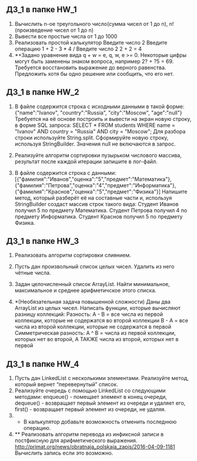 ## ДЗ_1 в папке HW_1

1. Вычислить n-ое треугольного число(сумма чисел от 1 до n), n! (произведение чисел от 1 до n)
2. Вывести все простые числа от 1 до 1000
3. Реализовать простой калькулятор Введите число 2 Введите операцию 1 + 2 - 3 * 4 / Введите число 2 2 + 2 = 4
4. *+Задано уравнение вида q + w = e, q, w, e >= 0. Некоторые цифры могут быть заменены знаком вопроса, например 2? + ?5 = 69. Требуется восстановить выражение до верного равенства. Предложить хотя бы одно решение или сообщить, что его нет.

## ДЗ_1 в папке HW_2
1. В файле содержится строка с исходными данными в такой форме:
{"name":"Ivanov", "country":"Russia", "city":"Moscow", "age":"null"}
Требуется на её основе построить и вывести на экран новую строку, в форме SQL запроса:
SELECT * FROM students WHERE name = "Ivanov" AND country = "Russia" AND city = "Moscow";
Для разбора строки используйте String.split. Сформируйте новую строку, используя StringBuilder. Значения null не включаются в запрос.

2. Реализуйте алгоритм сортировки пузырьком числового массива, результат после каждой итерации запишите в лог-файл.

3. В файле содержится строка с данными:
[{"фамилия":"Иванов","оценка":"5","предмет":"Математика"}, {"фамилия":"Петрова","оценка":"4","предмет":"Информатика"}, {"фамилия":"Краснов","оценка":"5","предмет":"Физика"}]
Напишите метод, который разберёт её на составные части и, используя StringBuilder создаст массив строк такого вида:
Студент Иванов получил 5 по предмету Математика.
Студент Петрова получил 4 по предмету Информатика.
Студент Краснов получил 5 по предмету Физика.

## ДЗ_1 в папке HW_3

1. Реализовать алгоритм сортировки слиянием.

2. Пусть дан произвольный список целых чисел. Удалить из него чётные числа.

3. Задан целочисленный список ArrayList. Найти минимальное, максимальное и среднее арифметичское этого списка.

4. *(Необязательная задача повышенной сложности)
Даны два ArrayList из целых чисел. Написать функции, которые вычисляют разницу коллекций:
Разность:
A - B = все числа из первой коллекции, которые не содержатся во второй коллекции
B - A = все числа из второй коллекции, которые не содержатся в первой
Симметрическая разность:
A ^ B = числа из первой коллекции, которых нет во второй, А ТАКЖЕ числа из второй, которых нет в первой

## ДЗ_1 в папке HW_4

1. Пусть дан LinkedList с несколькими элементами. Реализуйте метод, который вернет “перевернутый” список.
2. Реализуйте очередь с помощью LinkedList со следующими методами:
enqueue() - помещает элемент в конец очереди, dequeue() - возвращает первый элемент из очереди и удаляет его, first() - возвращает первый элемент из очереди, не удаляя.
3. * В калькулятор добавьте возможность отменить последнюю операцию.
4. ** Реализовать алгоритм перевода из инфиксной записи в постфиксную для арифметического выражения.
http://primat.org/news/obratnaja_polskaja_zapis/2016-04-09-1181
Вычислить запись если это возможно.